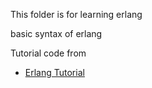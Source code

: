 This folder is for learning erlang

basic syntax of erlang

Tutorial code from

* [Erlang Tutorial](https://www.tutorialspoint.com/erlang/index.htm)